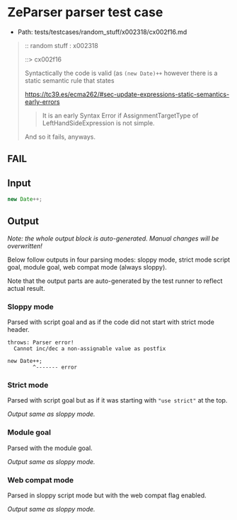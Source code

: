 # ZeParser parser test case

- Path: tests/testcases/random_stuff/x002318/cx002f16.md

> :: random stuff : x002318
>
> ::> cx002f16
>
> Syntactically the code is valid (as `(new Date)++` however there is a static semantic rule that states
>
> https://tc39.es/ecma262/#sec-update-expressions-static-semantics-early-errors
>
> > It is an early Syntax Error if AssignmentTargetType of LeftHandSideExpression is not simple.
>
> And so it fails, anyways.

## FAIL

## Input

`````js
new Date++;
`````

## Output

_Note: the whole output block is auto-generated. Manual changes will be overwritten!_

Below follow outputs in four parsing modes: sloppy mode, strict mode script goal, module goal, web compat mode (always sloppy).

Note that the output parts are auto-generated by the test runner to reflect actual result.

### Sloppy mode

Parsed with script goal and as if the code did not start with strict mode header.

`````
throws: Parser error!
  Cannot inc/dec a non-assignable value as postfix

new Date++;
        ^------- error
`````

### Strict mode

Parsed with script goal but as if it was starting with `"use strict"` at the top.

_Output same as sloppy mode._

### Module goal

Parsed with the module goal.

_Output same as sloppy mode._

### Web compat mode

Parsed in sloppy script mode but with the web compat flag enabled.

_Output same as sloppy mode._
